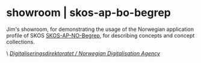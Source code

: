 # showroom | skos-ap-bo-begrep

Jim's showroom, for demonstrating the usage of the Norwegian application profile of SKOS [SKOS-AP-NO-Begrep](https://data.norge.no/specification/skos-ap-no-begrep), for describing concepts and concept collections.

\ [_Digitaliseringsdirektoratet / Norwegian Digitalisation Agency_](https://digdir.no)
